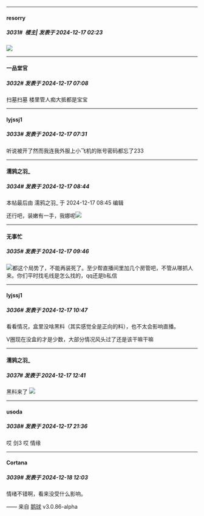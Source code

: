 ﻿
*****

####  resorry  
##### 3031#         楼主| 发表于 2024-12-17 02:23

<img src="https://static.saraba1st.com/image/smiley/face2017/014.png" referrerpolicy="no-referrer">


*****

####  一品堂官  
##### 3032#       发表于 2024-12-17 07:08

扫墓扫墓 楼里管人痴大抵都是宝宝


*****

####  lyjssj1  
##### 3033#       发表于 2024-12-17 07:31

听说被开了然而我连我外服上小飞机的账号密码都忘了233


*****

####  濡鸦之羽_  
##### 3034#       发表于 2024-12-17 08:44

 本帖最后由 濡鸦之羽_ 于 2024-12-17 08:45 编辑 

还行吧，装嫩有一手，我娜呢<img src="https://static.saraba1st.com/image/smiley/face2017/045.png" referrerpolicy="no-referrer">


*****

####  无事忙  
##### 3035#       发表于 2024-12-17 09:46

<img src="https://static.saraba1st.com/image/smiley/face2017/135.png" referrerpolicy="no-referrer">都这个局势了，不能再装死了。至少帮直播间里加几个房管吧，不管从哪抓人来。你们平时找毛线是怎么找的，qq还是b私信


*****

####  lyjssj1  
##### 3036#       发表于 2024-12-17 10:47

看看情况，盒里没啥黑料（其实感觉全是正向的料），也不太会影响直播。

V圈现在没盒的才是少数，大部分情况风头过了还是该干嘛干嘛


*****

####  濡鸦之羽_  
##### 3037#       发表于 2024-12-17 12:41

黑料来了
<img src="https://p.sda1.dev/20/38049b79a415e39949dd7ebfc5e5fa4c/image.jpg" referrerpolicy="no-referrer">


*****

####  usoda  
##### 3038#       发表于 2024-12-17 21:36

哎 剑3 哎 情缘


*****

####  Cortana  
##### 3039#       发表于 2024-12-18 12:03

情绪不错啊，看来没受什么影响。

—— 来自 [鹅球](https://www.pgyer.com/xfPejhuq) v3.0.86-alpha

